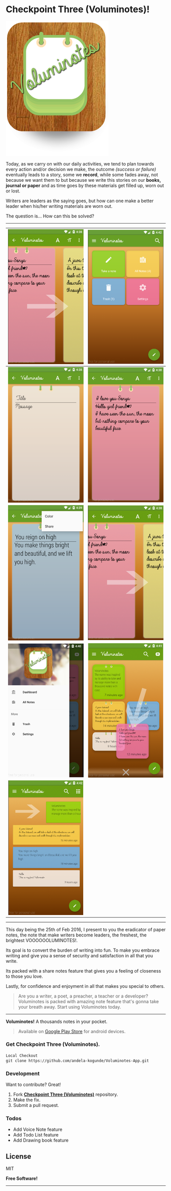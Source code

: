 Checkpoint Three (Voluminotes)!
===================
![Alt text](https://github.com/andela-kogunde/Voluminotes-App/blob/master/app/src/main/res/drawable/logo.png?raw=true "Voluminotes") 


Today, as we carry on with our daily activities, we tend to plan towards every action and/or decision we make, the outcome *(success or failure)* eventually leads to a story, some we **record**, while some fades away, not because we want them to but because we write this stories on our **books, journal or paper** and as time goes by these materials get filled up, worn out or lost.

Writers are leaders as the saying goes, but how can one make a better leader when his/her writing materials are worn out.

The question is... How can this be solved?

-------------

 ![Alt text](https://github.com/andela-kogunde/Voluminotes-App/blob/master/app/src/main/assets/images/change.png?raw=true "Voluminotes")      | ![Alt text](https://github.com/andela-kogunde/Voluminotes-App/blob/master/app/src/main/assets/images/thedashboard.png?raw=true "Voluminotes")
-------- | ---
![Alt text](https://github.com/andela-kogunde/Voluminotes-App/blob/master/app/src/main/assets/images/thenewnote.png?raw=true "Voluminotes")  | ![Alt text](https://github.com/andela-kogunde/Voluminotes-App/blob/master/app/src/main/assets/images/theeditnote.png?raw=true "Voluminotes")
![Alt text](https://github.com/andela-kogunde/Voluminotes-App/blob/master/app/src/main/assets/images/thebluenote.png?raw=true "Voluminotes")  | ![Alt text](https://github.com/andela-kogunde/Voluminotes-App/blob/master/app/src/main/assets/images/change.png?raw=true "Voluminotes")
![Alt text](https://github.com/andela-kogunde/Voluminotes-App/blob/master/app/src/main/assets/images/thedrawer.png?raw=true "Voluminotes")  | ![Alt text](https://github.com/andela-kogunde/Voluminotes-App/blob/master/app/src/main/assets/images/thegridview.png?raw=true "Voluminotes")
![Alt text](https://github.com/andela-kogunde/Voluminotes-App/blob/master/app/src/main/assets/images/thelistview.png?raw=true "Voluminotes")  |


----------
This day being the 25th of Feb 2016, I present to you the eradicator of paper notes, the note that make writers become leaders, the freshest, the brightest VOOOOOOLUMINOTES!. 

Its goal is to convert the burden of writing into fun. To make you embrace writing and give you a sense of security and satisfaction in all that you write.

Its packed with a share notes feature that gives you a feeling of closeness to those you love.

Lastly, for confidence and enjoyment in all that makes you special to others.


> Are you a writer, a poet, a preacher, a teacher or a developer? Voluminotes is packed with amazing note feature that's gonna take your breath away. Start using Voluminotes today. 


----------

**Voluminotes!** A thousands notes in your pocket. <i class="icon-smile"></i>

> Available on [<i class="icon-download"></i> Google Play Store](#publish-a-document)  for android devices.


### Get Checkpoint Three (Voluminotes).
```
Local Checkout 
git clone https://github.com/andela-kogunde/Voluminotes-App.git
```


### Development

Want to contribute? Great!

1.  Fork [__Checkpoint Three (Voluminotes)__](https://github.com/andela-kogunde/Voluminotes-App.git) repository.
2.  Make the fix.
3.  Submit a pull request.

### Todos

 - Add Voice Note feature
 - Add Todo List feature
 - Add Drawing book feature

License
----

MIT


**Free Software!**

----------
